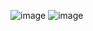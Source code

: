 ![image](https://github.com/user-attachments/assets/a0ab86f9-2f1f-45c1-84a8-d4a8d0bb3b71)
![image](https://github.com/user-attachments/assets/dea94789-2a9e-4b8e-b354-424bb1c685f8)
